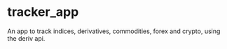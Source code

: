 # tracker_app

An app to track indices, derivatives, commodities, forex and crypto, using the deriv api.

